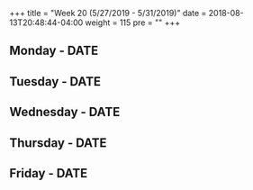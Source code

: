 +++
title = "Week 20 (5/27/2019 - 5/31/2019)"
date = 2018-08-13T20:48:44-04:00
weight = 115
pre = "<b></b>"
+++

## Monday - DATE

## Tuesday - DATE

## Wednesday - DATE

## Thursday - DATE

## Friday - DATE